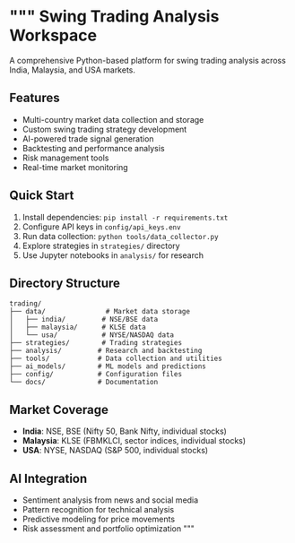 """
Swing Trading Analysis Workspace
===============================

A comprehensive Python-based platform for swing trading analysis across India, Malaysia, and USA markets.

## Features
- Multi-country market data collection and storage
- Custom swing trading strategy development
- AI-powered trade signal generation
- Backtesting and performance analysis
- Risk management tools
- Real-time market monitoring

## Quick Start
1. Install dependencies: `pip install -r requirements.txt`
2. Configure API keys in `config/api_keys.env`
3. Run data collection: `python tools/data_collector.py`
4. Explore strategies in `strategies/` directory
5. Use Jupyter notebooks in `analysis/` for research

## Directory Structure
```
trading/
├── data/               # Market data storage
│   ├── india/         # NSE/BSE data
│   ├── malaysia/      # KLSE data
│   └── usa/           # NYSE/NASDAQ data
├── strategies/        # Trading strategies
├── analysis/         # Research and backtesting
├── tools/            # Data collection and utilities
├── ai_models/        # ML models and predictions
├── config/           # Configuration files
└── docs/             # Documentation
```

## Market Coverage
- **India**: NSE, BSE (Nifty 50, Bank Nifty, individual stocks)
- **Malaysia**: KLSE (FBMKLCI, sector indices, individual stocks)
- **USA**: NYSE, NASDAQ (S&P 500, individual stocks)

## AI Integration
- Sentiment analysis from news and social media
- Pattern recognition for technical analysis
- Predictive modeling for price movements
- Risk assessment and portfolio optimization
"""
